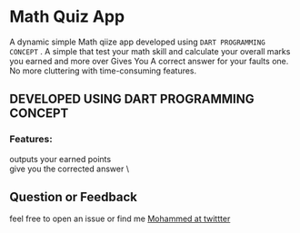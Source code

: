 # Math Quiz App

A dynamic simple Math qiize app developed using `DART PROGRAMMING CONCEPT`
. A simple that test your math skill and calculate your overall marks you earned and more over Gives You A correct answer for your faults one. No more cluttering with time-consuming features.

## DEVELOPED USING DART PROGRAMMING CONCEPT

### Features:

outputs your earned points \
give you the corrected answer \

## Question or Feedback

feel free to open an issue or find me [Mohammed at twittter](https://twitter.com/MohammedYezid5)
